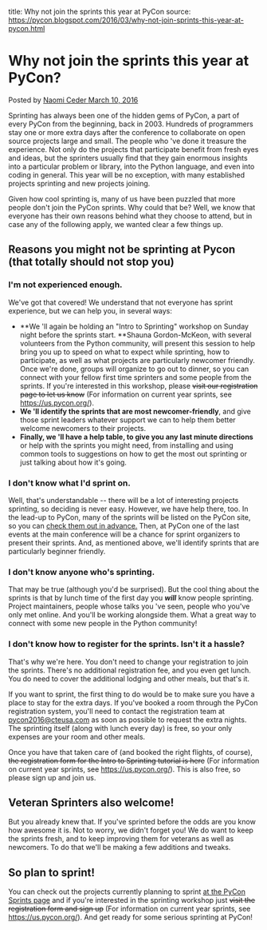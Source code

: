 title: Why not join the sprints this year at PyCon
source: https://pycon.blogspot.com/2016/03/why-not-join-sprints-this-year-at-pycon.html 

#  Why not join the sprints this year at PyCon? 

Posted by [ Naomi Ceder ](https://www.blogger.com/profile/09984149935314850807 "author profile")
[ March 10, 2016  ](https://pycon.blogspot.com/2016/03/why-not-join-sprints-this-year-at-pycon.html "permanent link")

  
Sprinting has always been one of the hidden gems of PyCon, a part of every PyCon from the beginning, back in 2003. Hundreds of programmers stay one or more extra days after the conference to collaborate on open source projects large and small. The people who 've done it treasure the experience. Not only do the projects that participate benefit from fresh eyes and ideas, but the sprinters usually find that they gain enormous insights into a particular problem or library, into the Python language, and even into coding in general. This year will be no exception, with many established projects sprinting and new projects joining.  
  
Given how cool sprinting is, many of us have been puzzled that more people don't join the PyCon sprints. Why could that be? Well, we know that everyone has their own reasons behind what they choose to attend, but in case any of the following apply, we wanted clear a few things up.  
  

##  Reasons you might not be sprinting at Pycon (that totally should not stop you)

###  I'm not experienced enough.

We've got that covered! We understand that not everyone has sprint experience, but we can help you, in several ways:  

  * **We 'll again be holding an "Intro to Sprinting" workshop on Sunday night before the sprints start. **Shauna Gordon-McKeon, with several volunteers from the Python community, will present this session to help bring you up to speed on what to expect while sprinting, how to participate, as well as what projects are particularly newcomer friendly. Once we're done, groups will organize to go out to dinner, so you can connect with your fellow first time sprinters and some people from the sprints. If you're interested in this workshop, please ~~visit our registration page to let us know~~  (For information on current year sprints, see https://us.pycon.org/).
  * **We 'll identify the sprints that are most newcomer-friendly**, and give those sprint leaders whatever support we can to help them better welcome newcomers to their projects.
  * **Finally, we 'll have a help table, to give you any last minute directions** or help with the sprints you might need, from installing and using common tools to suggestions on how to get the most out sprinting or just talking about how it's going.

###  I don't know what I'd sprint on.

Well, that's understandable -- there will be a lot of interesting projects sprinting, so deciding is never easy. However, we have help there, too. In the lead-up to PyCon, many of the sprints will be listed on the PyCon site, so you can [check them out in advance.](https://us.pycon.org/2016/community/sprints/) Then, at PyCon one of the last events at the main conference will be a chance for sprint organizers to present their sprints. And, as mentioned above, we'll identify sprints that are particularly beginner friendly.  

###  I don't know anyone who's sprinting.

That may be true (although you'd be surprised). But the cool thing about the sprints is that by lunch time of the first day you **_will_** know people sprinting. Project maintainers, people whose talks you 've seen, people who you've only met online. And you'll be working alongside them. What a great way to connect with some new people in the Python community!  

###  I don't know how to register for the sprints. Isn't it a hassle?

That's why we're here. You don't need to change your registration to join the sprints. There's no additional registration fee, and you even get lunch. You do need to cover the additional lodging and other meals, but that's it.  
  
If you want to sprint, the first thing to do would be to make sure you have a place to stay for the extra days. If you've booked a room through the PyCon registration system, you'll need to contact the registration team at pycon2016@cteusa.com as soon as possible to request the extra nights. The sprinting itself (along with lunch every day) is free, so your only expenses are your room and other meals.  
  
Once you have that taken care of (and booked the right flights, of course), ~~the registration form for the Intro to Sprinting tutorial is here~~  (For information on current year sprints, see https://us.pycon.org/). This is also free, so please sign up and join us.  



##  Veteran Sprinters also welcome!

But you already knew that. If you've sprinted before the odds are you know how awesome it is. Not to worry, we didn't forget you! We do want to keep the sprints fresh, and to keep improving them for veterans as well as newcomers. To do that we'll be making a few additions and tweaks.  
  


##  So plan to sprint!

You can check out the projects currently planning to sprint [at the PyCon Sprints page](https://us.pycon.org/2016/community/sprints/) and if you're interested in the sprinting workshop just ~~visit the registration form and sign up~~  (For information on current year sprints, see https://us.pycon.org/). And get ready for some serious sprinting at PyCon!  
